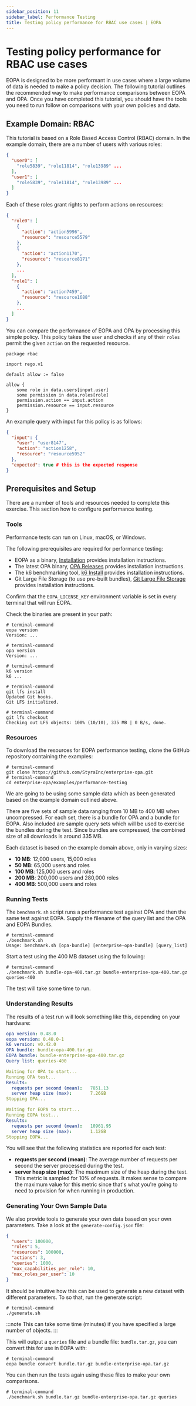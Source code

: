 ```yaml
---
sidebar_position: 11
sidebar_label: Performance Testing
title: Testing policy performance for RBAC use cases | EOPA
---
```


# Testing policy performance for RBAC use cases

EOPA is designed to be more performant in use cases where a large volume of data is needed to make a policy decision.
The following tutorial outlines the recommended way to make performance comparisons between EOPA and OPA.
Once you have completed this tutorial, you should have the tools you need to run follow on comparisons with your own policies and data.


## Example Domain: RBAC

This tutorial is based on a Role Based Access Control (RBAC) domain.
In the example domain, there are a number of users with various roles:

```json
{
  "user0": [
    "role5839", "role11814", "role13989" ...
  ],
  "user1": [
    "role5839", "role11814", "role13989" ...
  ]
}
```

Each of these roles grant rights to perform actions on resources:

```json
{
  "role0": [
    {
      "action": "action5996",
      "resource": "resource5579"
    },
    {
      "action": "action1170",
      "resource": "resource8171"
    },
    ...
  ],
  "role1": [
    {
      "action": "action7459",
      "resource": "resource1688"
    },
    ...
  ]
}
```

You can compare the performance of EOPA and OPA by processing this simple policy. This policy takes the `user` and checks if any of their `roles` permit the given `action` on the requested resource.

```rego
package rbac

import rego.v1

default allow := false

allow {
	some role in data.users[input.user]
	some permission in data.roles[role]
	permission.action == input.action
	permission.resource == input.resource
}
```

An example query with input for this policy is as follows:

```json
{
  "input": {
    "user": "user8147",
    "action": "action1258",
    "resource": "resource5952"
  },
  "expected": true # this is the expected response
}
```


## Prerequisites and Setup

There are a number of tools and resources needed to complete this exercise. This section how to configure performance testing.


### Tools

Performance tests can run on Linux, macOS, or Windows.

The following prerequisites are required for performance testing:

- EOPA as a binary, [Installation](/enterprise-opa/how-to/install/local) provides installation instructions.
- The latest OPA binary, [OPA Releases](https://github.com/open-policy-agent/opa/releases) provides installation instructions.
- The k6 benchmarking tool, [k6 Install](https://k6.io/docs/get-started/installation/) provides installation instructions.
- Git Large File Storage (to use pre-built bundles), [Git Large File Storage](https://git-lfs.com/) provides installation instructions.

Confirm that the `EOPA_LICENSE_KEY` environment variable is set in every terminal that will run EOPA.

Check the binaries are present in your path:

```shell
# terminal-command
eopa version
Version: ...

# terminal-command
opa version
Version: ...

# terminal-command
k6 version
k6 ...

# terminal-command
git lfs install
Updated Git hooks.
Git LFS initialized.

# terminal-command
git lfs checkout
Checking out LFS objects: 100% (10/10), 335 MB | 0 B/s, done.
```


### Resources

To download the resources for EOPA performance testing, clone the GitHub repository containing the examples:

```shell
# terminal-command
git clone https://github.com/StyraInc/enterprise-opa.git
# terminal-command
cd enterprise-opa/examples/performance-testing
```

We are going to be using some sample data which as been generated based on the example domain outlined above.

There are five sets of sample data ranging from 10 MB to 400 MB when uncompressed. For each set, there is a bundle for OPA and a bundle for EOPA. Also included are sample query sets which will be used to exercise the bundles during the test. Since bundles are compressed, the combined size of all downloads is around 335 MB.

Each dataset is based on the example domain above, only in varying sizes:

- **10 MB**: 12,000 users, 15,000 roles
- **50 MB**: 65,000 users and roles
- **100 MB**: 125,000 users and roles
- **200 MB**: 200,000 users and 280,000 roles
- **400 MB**: 500,000 users and roles


### Running Tests

The `benchmark.sh` script runs a performance test against OPA and then the same test against EOPA.
Supply the filename of the query list and the OPA and EOPA Bundles.

```shell
# terminal-command
./benchmark.sh
Usage: benchmark.sh [opa-bundle] [enterprise-opa-bundle] [query_list]
```

Start a test using the 400 MB dataset using the following:

```shell
# terminal-command
./benchmark.sh bundle-opa-400.tar.gz bundle-enterprise-opa-400.tar.gz queries-400
```

The test will take some time to run.


### Understanding Results

The results of a test run will look something like this, depending on your hardware:

```yaml
opa version: 0.48.0
eopa version: 0.48.0-1
k6 version: v0.42.0
OPA bundle: bundle-opa-400.tar.gz
EOPA bundle: bundle-enterprise-opa-400.tar.gz
Query list: queries-400

Waiting for OPA to start...
Running OPA test...
Results:
  requests per second (mean):   7851.13
  server heap size (max):       7.26GB
Stopping OPA...

Waiting for EOPA to start...
Running EOPA test...
Results:
  requests per second (mean):   10961.95
  server heap size (max):       1.12GB
Stopping EOPA...
```

You will see that the following statistics are reported for each test:

- **requests per second (mean)**: The average number of requests per second the server processed during the test.
- **server heap size (max)**: The maximum size of the heap during the test. This metric is sampled for 10% of requests. It makes sense to compare the maximum value for this metric since that's what you're going to need to provision for when running in production.


### Generating Your Own Sample Data

We also provide tools to generate your own data based on your own parameters. Take a look at the `generate-config.json` file:

```json
{
  "users": 100000,
  "roles": 5,
  "resources": 100000,
  "actions": 3,
  "queries": 1000,
  "max_capabilities_per_role": 10,
  "max_roles_per_user": 10
}
```

It should be intuitive how this can be used to generate a new dataset with different parameters. To so that, run the generate script:

```shell
# terminal-command
./generate.sh
```

:::note
This can take some time (minutes) if you have specified a large number of objects.
:::

This will output a `queries` file and a bundle file: `bundle.tar.gz`, you can convert this for use in EOPA with:

```shell
# terminal-command
eopa bundle convert bundle.tar.gz bundle-enterprise-opa.tar.gz
```

You can then run the tests again using these files to make your own comparisons.

```shell
# terminal-command
./benchmark.sh bundle.tar.gz bundle-enterprise-opa.tar.gz queries
```
